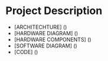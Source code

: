 # Project Description

- [ARCHITECHTURE] ()
- [HARDWARE DIAGRAM] ()
- [HARDWARE COMPONENTS] ()
- [SOFTWARE DIAGRAM] ()
- [CODE] ()

